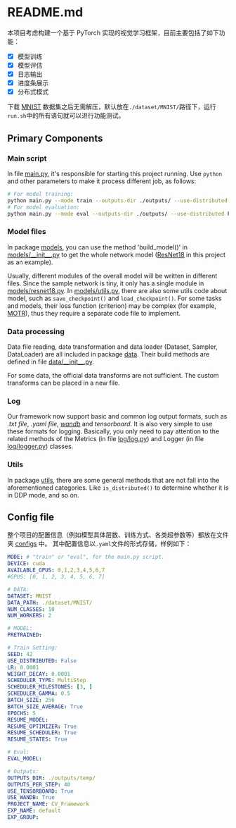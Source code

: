 # README.md

本项目考虑构建一个基于 PyTorch 实现的视觉学习框架，目前主要包括了如下功能：
- [x] 模型训练
- [x] 模型评估
- [x] 日志输出
- [x] 进度条展示
- [x] 分布式模式

下载 [MNIST](https://github.com/HELLORPG/CV-Framework/releases/download/v1.0.0/MNIST.zip) 数据集之后无需解压，默认放在`./dataset/MNIST/`路径下，运行`run.sh`中的所有语句就可以进行功能测试。


## Primary Components

### Main script
In file [main.py](./main.py), it's responsible for starting this project running.
Use `python` and other parameters to make it process different job, as follows:
```bash
# For model training:
python main.py --mode train --outputs-dir ./outputs/ --use-distributed False --exp-name train
# For model evaluation:
python main.py --mode eval --outputs-dir ./outputs/ --use-distributed False --eval-model ./outputs/train/checkpoint_4.pth --exp-name eval
```

### Model files
In package [models](./models), you can use the method 'build_model()' in [models/\_\_init\_\_.py](./models/__init__.py) to get the whole network model ([ResNet18](https://pytorch.org/vision/main/models/generated/torchvision.models.resnet18.html) in this project as an example).

Usually, different modules of the overall model will be written in different files. Since the sample network is tiny, it only has a single module in [models/resnet18.py](./models/resnet18.py). In [models/utils.py](./models/utils.py), there are also some utils code about model, such as `save_checkpoint()` and `load_checkpoint()`. For some tasks and models, their loss function (criterion) may be complex (for example, [MOTR](https://github.com/megvii-research/MOTR)), thus they require a separate code file to implement.

### Data processing
Data file reading, data transformation and data loader (Dataset, Sampler, DataLoader) are all included in package [data](./data). Their build methods are defined in file [data/\_\_init\_\_.py](./data/__init__.py). 

For some data, the official data transforms are not sufficient. The custom transforms can be placed in a new file.


### Log
Our framework now support basic and common log output formats, such as *.txt file*, *.yaml file*, *[wandb](https://docs.wandb.ai/)* and *tensorboard*. It is also very simple to use these formats for logging. Basically, you only need to pay attention to the related methods of the Metrics (in file [log/log.py](./log/log.py)) and Logger (in file [log/logger.py](./log/logger.py)) classes.


### Utils
In package [utils](./utils), there are some general methods that are not fall into the aforementioned categories. Like `is_distributed()` to determine whether it is in DDP mode, and so on.

[//]: # (## Project Tree)

[//]: # (```bash)

[//]: # (.)

[//]: # (├── configs   # 配置文件以及相关函数)

[//]: # (│   ├── __init__.py)

[//]: # (│   ├── resnet18_mnist.yaml)

[//]: # (│   └── utils.py)

[//]: # (├── data      # 数据操作，包括构造 Dataset DataLoader)

[//]: # (│   ├── __init__.py)

[//]: # (│   ├── mnist.py)

[//]: # (│   └── utils.py)

[//]: # (├── log       # 日志操作，包括了日志输出、存储和计算)

[//]: # (│   ├── __init__.py)

[//]: # (│   ├── logger.py)

[//]: # (│   └── log.py)

[//]: # (├── models    # 网络结构)

[//]: # (│   ├── __init__.py)

[//]: # (│   ├── resnet18.py)

[//]: # (│   └── utils.py)

[//]: # (├── utils     # utils)

[//]: # (│   ├── __init__.py)

[//]: # (│   └── utils.py)

[//]: # (├── LICENSE)

[//]: # (├── README.md)

[//]: # (├── engine.py)

[//]: # (├── main.py)

[//]: # (└── run.sh)

[//]: # (```)


## Config file

整个项目的配置信息（例如模型具体层数、训练方式、各类超参数等）都放在文件夹 [configs](./configs) 中。
其中配置信息以`.yaml`文件的形式存储，样例如下：
```yaml
MODE: # "train" or "eval", for the main.py script.
DEVICE: cuda
AVAILABLE_GPUS: 0,1,2,3,4,5,6,7
#GPUS: [0, 1, 2, 3, 4, 5, 6, 7]

# DATA:
DATASET: MNIST
DATA_PATH: ./dataset/MNIST/
NUM_CLASSES: 10
NUM_WORKERS: 2

# MODEL:
PRETRAINED:

# Train Setting:
SEED: 42
USE_DISTRIBUTED: False
LR: 0.0001
WEIGHT_DECAY: 0.0001
SCHEDULER_TYPE: MultiStep
SCHEDULER_MILESTONES: [3, ]
SCHEDULER_GAMMA: 0.5
BATCH_SIZE: 256
BATCH_SIZE_AVERAGE: True
EPOCHS: 5
RESUME_MODEL:
RESUME_OPTIMIZER: True
RESUME_SCHEDULER: True
RESUME_STATES: True

# Eval:
EVAL_MODEL:

# Outputs:
OUTPUTS_DIR: ./outputs/temp/
OUTPUTS_PER_STEP: 40
USE_TENSORBOARD: True
USE_WANDB: True
PROJECT_NAME: CV_Framework
EXP_NAME: default
EXP_GROUP:
```

